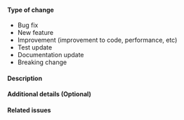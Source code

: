 <!--
Copyright IBM Corp. All Rights Reserved.

SPDX-License-Identifier: Apache-2.0

DELETE MARKDOWN COMMENTS BEFORE SUBMITTING PULL REQUEST.

If this PR introduces a breaking change that affects compatibility with other components:
- The PR title must begin with the prefix [BREAKING].
- "Breaking change" must be included in the list below.
- Relevant stakeholders must be notified before or immediately after the PR is merged.
-->
#### Type of change

<!--- What type of change? Pick one or more options and delete the others. -->
- Bug fix
- New feature
- Improvement (improvement to code, performance, etc)
- Test update
- Documentation update
- Breaking change

#### Description

<!--- Describe your changes in detail, including motivation. -->

#### Additional details (Optional)

<!--- Additional implementation details or comments to reviewers. -->
<!--- Summarize how the pull request was tested (if not obvious from commit). -->

#### Related issues

<!--- Include a link to any associated Github issue -->
